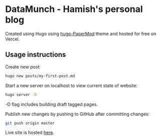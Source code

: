 # DataMunch - Hamish's personal blog
Created using Hugo using [hugo-PaperMod](https://themes.gohugo.io/hugo-papermod/) theme and hosted for free on Vercel.

## Usage instructions
Create new post:
```bash
hugo new posts/my-first-post.md
```
Start a new server on localhost to view current state of website:
```bash
hugo server -D
```
-D flag includes building draft tagged pages.

Publish new changes by pushing to GitHub after committing changes:
```bash
git push origin master
```

Live site is hosted [here](https://datamunch.tech).
